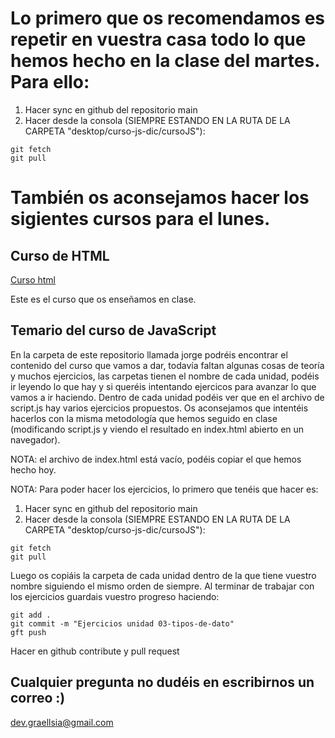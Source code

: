 # Lo primero que os recomendamos es repetir en vuestra casa todo lo que hemos hecho en la clase del martes. Para ello:
1. Hacer sync en github del repositorio main
2. Hacer desde la consola (SIEMPRE ESTANDO EN LA RUTA DE LA CARPETA "desktop/curso-js-dic/cursoJS"):
```
git fetch 
git pull
```

# También os aconsejamos hacer los sigientes cursos para el lunes.
## Curso de HTML
[Curso html](https://t.sidekickopen45.com/s3t/c/5/f18dQhb0S7kF8cpfNkVRywMy59hl3kW7_k2841CXdp3VNxC2j2Sv_M9W2dykgz2KcmX_101?te=W3R5hFj4cm2zwW4mKLS-3Fbsl9W3F4DJm3___nhW43T4P03K1LYgW1LzPRk49P7BFW4fKXFh4hMnzcW4cNcV-3F6d92W4cFxVZ3zbV8PW4hMnzc3_SMDQW4hJp1m3_R592W1pKtp13K76NrW45n5SR47TcH9W25lMTZ3VYyh7W4fPCGW3JH9glW4tDYHz43NzQzW3_HCKt2YhCXWW3QQs_62xXXybW43Z5m03jcQpkW2Wp8jn3Z-G2WW1_5fmR2Wtm91w2v-Dmw77q2&si=8000000001494719&pi=e2bc8731-4d7b-4488-af2c-c591f2b1dbe6)

Este es el curso que os enseñamos en clase.

## Temario del curso de JavaScript

En la carpeta de este repositorio llamada jorge podréis encontrar el contenido del curso que vamos a dar, todavía faltan algunas cosas de teoría y muchos ejercicios, las carpetas tienen el nombre de cada unidad, podéis ir leyendo lo que hay y si queréis intentando ejercicos para avanzar lo que vamos a ir haciendo. 
Dentro de cada unidad podéis ver que en el archivo de script.js hay varios ejercicios propuestos. Os aconsejamos que intentéis hacerlos con la misma metodología que hemos seguido en clase (modificando script.js y viendo el resultado en index.html abierto en un navegador).

NOTA: el archivo de index.html está vacío, podéis copiar el que hemos hecho hoy.

NOTA: Para poder hacer los ejercicios, lo primero que tenéis que hacer es:
1. Hacer sync en github del repositorio main
2. Hacer desde la consola (SIEMPRE ESTANDO EN LA RUTA DE LA CARPETA "desktop/curso-js-dic/cursoJS"):
```
git fetch 
git pull
```

Luego os copiáis la carpeta de cada unidad dentro de la que tiene vuestro nombre siguiendo el mismo orden de siempre.
Al terminar de trabajar con los ejercicios guardais vuestro progreso haciendo:
```
git add .
git commit -m "Ejercicios unidad 03-tipos-de-dato"
gft push
```

Hacer en github contribute y pull request

## Cualquier pregunta no dudéis en escribirnos un correo :)
dev.graellsia@gmail.com
